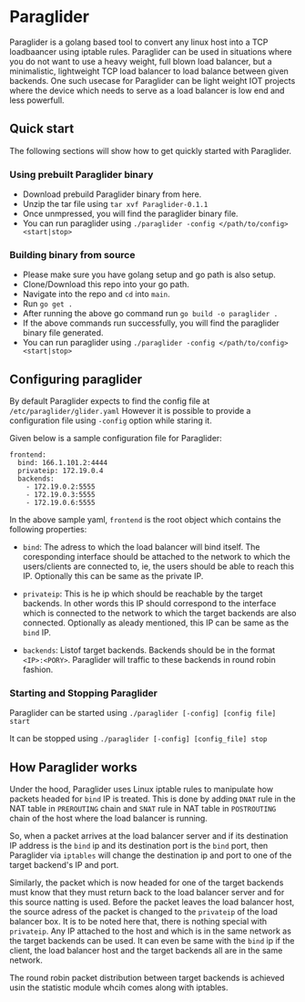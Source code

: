 # Paraglider

Paraglider is a golang based tool to convert any linux host into a TCP loadbaancer using iptable rules. Paraglider can be used
in situations where you do not want to use a heavy weight, full blown load balancer, but a minimalistic, lightweight 
TCP load balancer to load balance between given backends. One such usecase for Paraglider can be light weight IOT 
projects where the device which needs to serve as a load balancer is low end and less powerfull.

## Quick start

The following sections will show how to get quickly started with Paraglider.

### Using prebuilt Paraglider binary

- Download prebuild Paraglider binary from here.
- Unzip the tar file using ```tar xvf Paraglider-0.1.1```
- Once unmpressed, you will find the paraglider binary file.
- You can run paraglider using ```./paraglider -config </path/to/config> <start|stop>```

### Building binary from source

- Please make sure you have golang setup and go path is also setup.
- Clone/Download this repo into your go path.
- Navigate into the repo and ```cd``` into ```main```.
- Run ```go get .```
- After running the above go command run ```go build -o paraglider .```
- If the above commands run successfully, you will find the paraglider binary file generated.
- You can run paraglider using ```./paraglider -config </path/to/config> <start|stop>```

## Configuring paraglider

By default Paraglider expects to find the config file at ```/etc/paraglider/glider.yaml```
However it is possible to provide a configuration file using ```-config``` option while staring it.

Given below is a sample configuration file for Paraglider:

```
frontend:
  bind: 166.1.101.2:4444
  privateip: 172.19.0.4
  backends:
    - 172.19.0.2:5555
    - 172.19.0.3:5555
    - 172.19.0.6:5555
```

In the above sample yaml, ```frontend``` is the root object which contains the following properties:

- ```bind```: The adress to which the load balancer will bind itself. The coresponding interface should be attached to the
  network to which the users/clients are connected to, ie, the users should be able to reach this IP.
  Optionally this can be same as the private IP.
  
- ```privateip```: This is he ip which should be reachable by the target backends. In other words this IP should 
  correspond to the interface which is connected to the network to which the target backends are also connected. 
  Optionally as aleady mentioned, this IP can be same as the ```bind``` IP.
  
- ```backends```: Listof target backends. Backends should be in the format ```<IP>:<PORY>```. Paraglider will traffic to
  these backends in round robin fashion.

### Starting and Stopping Paraglider

Paraglider can be started using ```./paraglider [-config] [config file] start ```

It can be stopped using ```./paraglider [-config] [config_file] stop```

## How Paraglider works 

Under the hood, Paraglider uses Linux iptable rules to manipulate how packets headed for ```bind``` IP is treated.
This is done by adding ```DNAT``` rule in the NAT table in ```PREROUTING``` chain and ```SNAT``` rule in NAT table in
```POSTROUTING``` chain of the host where the load balancer is running.

So, when a packet arrives at the load balancer server and if its destination IP address is the ```bind``` ip and its
destination port is the ```bind``` port, then Paraglider via ```iptables``` will change the destination ip and
port to one of the target backend's IP and port.

Similarly, the packet which is now headed for one of the target backends must know that they must return back to the 
load balancer server and for this source natting is used. Before the packet leaves the load balancer host, the source
adress of the packet is changed to the ```privateip``` of the load balancer box. It is to be noted here that, there is
nothing special with ```privateip```. Any IP attached to the host and which is in the same network as the target backends
can be used. It can even be same with the ```bind``` ip if the client, the load balancer host and the target backends
all are in the same network.

The round robin packet distribution between target backends is achieved usin the statistic module whcih comes along with
iptables.

